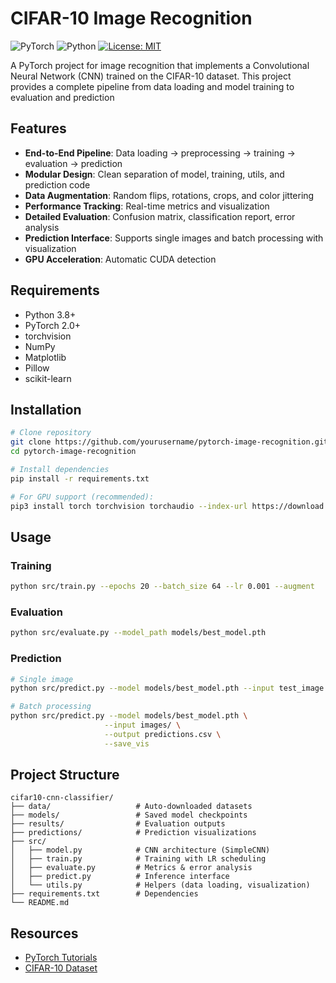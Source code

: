 # CIFAR-10 Image Recognition

![PyTorch](https://img.shields.io/badge/PyTorch-%23EE4C2C.svg?logo=PyTorch&logoColor=white)
![Python](https://img.shields.io/badge/Python-3.8%2B-blue)
[![License: MIT](https://img.shields.io/badge/License-MIT-yellow.svg)](https://opensource.org/licenses/MIT)

A PyTorch project for image recognition that implements a Convolutional Neural Network (CNN) trained on the CIFAR-10 dataset. This project provides a complete pipeline from data loading and model training to evaluation and prediction

## Features

- **End-to-End Pipeline**: Data loading → preprocessing → training → evaluation → prediction
- **Modular Design**: Clean separation of model, training, utils, and prediction code
- **Data Augmentation**: Random flips, rotations, crops, and color jittering
- **Performance Tracking**: Real-time metrics and visualization
- **Detailed Evaluation**: Confusion matrix, classification report, error analysis
- **Prediction Interface**: Supports single images and batch processing with visualization
- **GPU Acceleration**: Automatic CUDA detection

## Requirements

- Python 3.8+
- PyTorch 2.0+
- torchvision
- NumPy
- Matplotlib
- Pillow
- scikit-learn

## Installation

```bash
# Clone repository
git clone https://github.com/yourusername/pytorch-image-recognition.git
cd pytorch-image-recognition

# Install dependencies
pip install -r requirements.txt

# For GPU support (recommended):
pip3 install torch torchvision torchaudio --index-url https://download.pytorch.org/whl/cu117
```

## Usage

### Training

```bash
python src/train.py --epochs 20 --batch_size 64 --lr 0.001 --augment
```

### Evaluation

```bash
python src/evaluate.py --model_path models/best_model.pth
```

### Prediction

```bash
# Single image
python src/predict.py --model models/best_model.pth --input test_image.jpg

# Batch processing
python src/predict.py --model models/best_model.pth \
                     --input images/ \
                     --output predictions.csv \
                     --save_vis
```

## Project Structure

```
cifar10-cnn-classifier/
├── data/                   # Auto-downloaded datasets
├── models/                 # Saved model checkpoints
├── results/                # Evaluation outputs
├── predictions/            # Prediction visualizations
├── src/
│   ├── model.py            # CNN architecture (SimpleCNN)
│   ├── train.py            # Training with LR scheduling
│   ├── evaluate.py         # Metrics & error analysis
│   ├── predict.py          # Inference interface
│   └── utils.py            # Helpers (data loading, visualization)
├── requirements.txt        # Dependencies
└── README.md
```

## Resources
 - [PyTorch Tutorials](https://docs.pytorch.org/tutorials/)
 - [CIFAR-10 Dataset](https://www.cs.toronto.edu/~kriz/cifar.html)
